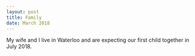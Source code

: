 ```yaml
---
layout: post
title: Family
date: March 2018
---
```

My wife and I live in Waterloo and are expecting our first child together in July 2018.